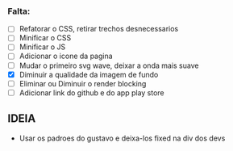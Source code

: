 ### Falta:
- [ ] Refatorar o CSS, retirar trechos desnecessarios
- [ ] Minificar o CSS
- [ ] Minificar o JS
- [ ] Adicionar o icone da pagina
- [ ] Mudar o primeiro svg wave, deixar a onda mais suave
- [X] Diminuir a qualidade da imagem de fundo
- [ ] Eliminar ou Diminuir o render blocking
- [ ] Adicionar link do github e do app play store

## IDEIA
- Usar os padroes do gustavo e deixa-los fixed na div dos devs